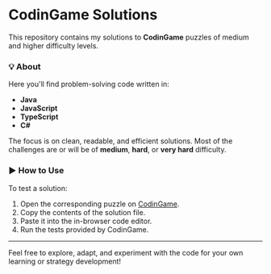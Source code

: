 # CodinGame Solutions

This repository contains my solutions to **CodinGame** puzzles of medium and higher difficulty levels.

### 💡 About

Here you'll find problem-solving code written in:

- **Java**
- **JavaScript**
- **TypeScript**
- **C#**

The focus is on clean, readable, and efficient solutions. Most of the challenges are or will be of **medium**, **hard**, or **very hard** difficulty.

### ▶️ How to Use

To test a solution:

1. Open the corresponding puzzle on [CodinGame](https://www.codingame.com/).
2. Copy the contents of the solution file.
3. Paste it into the in-browser code editor.
4. Run the tests provided by CodinGame.


---

Feel free to explore, adapt, and experiment with the code for your own learning or strategy development!

